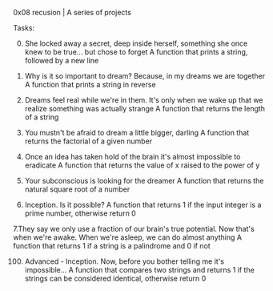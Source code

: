 0x08 recusion | A series of projects

Tasks:

0. She locked away a secret, deep inside herself, something she once knew to be true... but chose to forget 
A function that prints a string, followed by a new line

1. Why is it so important to dream? Because, in my dreams we are together 
A function that prints a string in reverse

2. Dreams feel real while we're in them. It's only when we wake up that we realize something was actually strange
A function that returns the length of a string

3. You mustn't be afraid to dream a little bigger, darling
A function that returns the factorial of a given number

4. Once an idea has taken hold of the brain it's almost impossible to eradicate
A function that returns the value of x raised to the power of y

5. Your subconscious is looking for the dreamer
A function that returns the natural square root of a number

6. Inception. Is it possible?
A function that returns 1 if the input integer is a prime number, otherwise return 0

7.They say we only use a fraction of our brain's true potential. Now that's when we're awake. When we're asleep, we can do almost anything
A function that returns 1 if a string is a palindrome and 0 if not

100. Advanced - Inception. Now, before you bother telling me it's impossible...
A function that compares two strings and returns 1 if the strings can be considered identical, otherwise return 0
